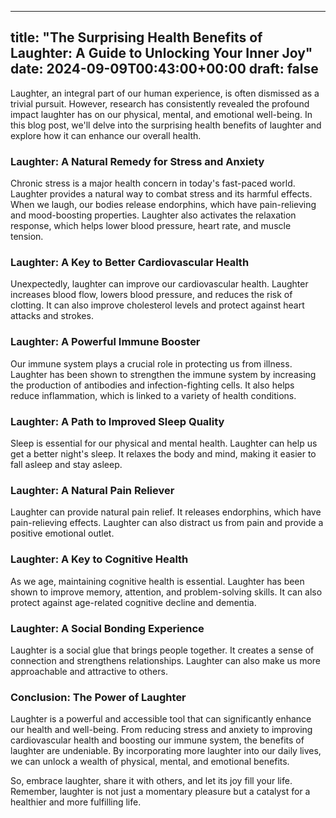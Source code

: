 
---
title: "The Surprising Health Benefits of Laughter: A Guide to Unlocking Your Inner Joy"
date: 2024-09-09T00:43:00+00:00
draft: false
---

Laughter, an integral part of our human experience, is often dismissed as a trivial pursuit. However, research has consistently revealed the profound impact laughter has on our physical, mental, and emotional well-being. In this blog post, we'll delve into the surprising health benefits of laughter and explore how it can enhance our overall health.

### Laughter: A Natural Remedy for Stress and Anxiety

Chronic stress is a major health concern in today's fast-paced world. Laughter provides a natural way to combat stress and its harmful effects. When we laugh, our bodies release endorphins, which have pain-relieving and mood-boosting properties. Laughter also activates the relaxation response, which helps lower blood pressure, heart rate, and muscle tension.

### Laughter: A Key to Better Cardiovascular Health

Unexpectedly, laughter can improve our cardiovascular health. Laughter increases blood flow, lowers blood pressure, and reduces the risk of clotting. It can also improve cholesterol levels and protect against heart attacks and strokes.

### Laughter: A Powerful Immune Booster

Our immune system plays a crucial role in protecting us from illness. Laughter has been shown to strengthen the immune system by increasing the production of antibodies and infection-fighting cells. It also helps reduce inflammation, which is linked to a variety of health conditions.

### Laughter: A Path to Improved Sleep Quality

Sleep is essential for our physical and mental health. Laughter can help us get a better night's sleep. It relaxes the body and mind, making it easier to fall asleep and stay asleep.

### Laughter: A Natural Pain Reliever

Laughter can provide natural pain relief. It releases endorphins, which have pain-relieving effects. Laughter can also distract us from pain and provide a positive emotional outlet.

### Laughter: A Key to Cognitive Health

As we age, maintaining cognitive health is essential. Laughter has been shown to improve memory, attention, and problem-solving skills. It can also protect against age-related cognitive decline and dementia.

### Laughter: A Social Bonding Experience

Laughter is a social glue that brings people together. It creates a sense of connection and strengthens relationships. Laughter can also make us more approachable and attractive to others.

### Conclusion: The Power of Laughter

Laughter is a powerful and accessible tool that can significantly enhance our health and well-being. From reducing stress and anxiety to improving cardiovascular health and boosting our immune system, the benefits of laughter are undeniable. By incorporating more laughter into our daily lives, we can unlock a wealth of physical, mental, and emotional benefits.

So, embrace laughter, share it with others, and let its joy fill your life. Remember, laughter is not just a momentary pleasure but a catalyst for a healthier and more fulfilling life.